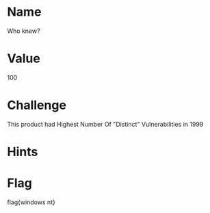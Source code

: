 # Name
Who knew?

# Value
100

# Challenge

This product had Highest Number Of "Distinct" Vulnerabilities in 1999

# Hints 


# Flag

flag{windows nt}
